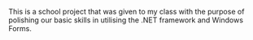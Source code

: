 This is a school project that was given to my class with the purpose of polishing our basic skills in utilising the .NET framework and Windows Forms.
